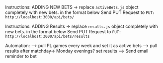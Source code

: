 Instructions: ADDING NEW BETS -> replace `activeBets.js` object completely with new bets. in the format below
Send PUT Request to `PUT: http://localhost:3000/api/bets/`

<!-- export const bets = {
bets: [
{
matchId: "souspu",
home: "southampton",
away: "spurs",
homeOdds: 1.35,
drawOdds: 1.62,
awayOdds: 2.21,
},
{
matchId: "leewes",
home: "leeds",
away: "westHam",
homeOdds: 1.52,
drawOdds: 2.35,
awayOdds: 2.61,
},
{
matchId: "bureve",
home: "burnley",
away: "everton",
homeOdds: 1.63,
drawOdds: 1.62,
awayOdds: 2.62,
},
],
}; -->

Instructions: ADDING Results -> replace `results.js` object completely with new bets. in the format below
Send PUT Request to `PUT: http://localhost:3000/api/bets/results`

<!--
export const results = {
// barrea: { result: "home" },
// baydor: { result: "away" },
// totsou: { result: "away" },
// leewes: { result: "away" },
// bureve: { result: "away" },
}; -->

Automation:
--> pull PL games every week and set it as active bets
--> pull results after matchday-> Monday evenings? set results 
--> Send email reminder to bet